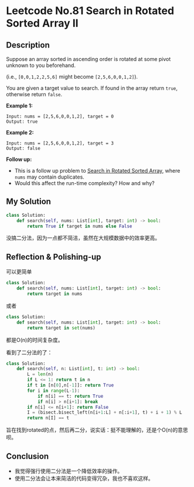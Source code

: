 # Leetcode No.81 Search in Rotated Sorted Array II

## Description

Suppose an array sorted in ascending order is rotated at some pivot unknown to you beforehand.

(i.e., `[0,0,1,2,2,5,6]` might become `[2,5,6,0,0,1,2]`).

You are given a target value to search. If found in the array return `true`, otherwise return `false`.

**Example 1:**

```
Input: nums = [2,5,6,0,0,1,2], target = 0
Output: true
```

**Example 2:**

```
Input: nums = [2,5,6,0,0,1,2], target = 3
Output: false
```

**Follow up:**

- This is a follow up problem to [Search in Rotated Sorted Array](https://leetcode.com/problems/search-in-rotated-sorted-array/description/), where `nums` may contain duplicates.
- Would this affect the run-time complexity? How and why?

## My Solution

```python
class Solution:
    def search(self, nums: List[int], target: int) -> bool:
        return True if target in nums else False
```

没搞二分法，因为一点都不简洁，虽然在大规模数据中的效率更高。

## Reflection & Polishing-up

可以更简单

```python
class Solution:
    def search(self, nums: List[int], target: int) -> bool:
        return target in nums
```

或者

```python
class Solution:
    def search(self, nums: List[int], target: int) -> bool:
        return target in set(nums)
```

都是O(n)的时间复杂度。

看到了二分法的了：

```python
class Solution:
    def search(self, n: List[int], t: int) -> bool:
    	L = len(n)
    	if L <= 1: return t in n
    	if t in [n[0],n[-1]]: return True
    	for i in range(L-1):
    		if n[i] == t: return True
    		if n[i] > n[i+1]: break
    	if n[i] <= n[i+1]: return False
    	I = (bisect.bisect_left(n[i+1:L] + n[:i+1], t) + i + 1) % L
    	return n[I] == t
```

旨在找到rotated的点，然后再二分，说实话：挺不能理解的，还是个O(n)的意思呗。

## Conclusion

- 我觉得强行使用二分法是一个降低效率的操作。
- 使用二分法会让本来简洁的代码变得冗杂，我也不喜欢这样。